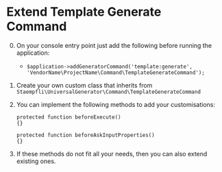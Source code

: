 # Extend Template Generate Command

0. On your console entry point just add the following before running the application:

    * `$application->addGeneratorCommand('template:generate', 'VendorName\ProjectName\Command\TemplateGenerateCommand');`

0. Create your own custom class that inherits from `Staempfli\UniversalGenerator\Command\TemplateGenerateCommand`

0. You can implement the following methods to add your customisations:

    ```
    protected function beforeExecute()
    {}

    protected function beforeAskInputProperties()
    {}
    ```
    
0. If these methods do not fit all your needs, then you can also extend existing ones.